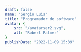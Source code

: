 ```yaml
---
draft: false
name: "Sergio Luis"
title: "Programador de software"
avatar: {
    src: "/avatarser2.svg",
    alt: "Robert Palmer"
}
publishDate: "2022-11-09 15:39"
---
```


